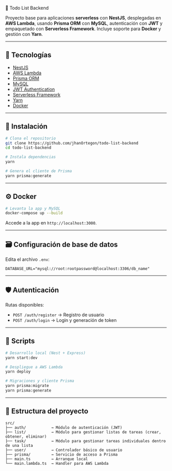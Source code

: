 📝 Todo List Backend

Proyecto base para aplicaciones **serverless** con **NestJS**, desplegadas en **AWS Lambda**, usando **Prisma ORM** con **MySQL**, autenticación con **JWT** y empaquetado con **Serverless Framework**. Incluye soporte para **Docker** y gestión con **Yarn**.

---

## 🚀 Tecnologías

- [NestJS](https://nestjs.com/)
- [AWS Lambda](https://aws.amazon.com/lambda/)
- [Prisma ORM](https://www.prisma.io/)
- [MySQL](https://www.mysql.com/)
- [JWT Authentication](https://jwt.io/)
- [Serverless Framework](https://www.serverless.com/)
- [Yarn](https://yarnpkg.com/)
- [Docker](https://www.docker.com/)

---

## 🔧 Instalación

```bash
# Clona el repositorio
git clone https://github.com/jhanOrtegon/todo-list-backend
cd todo-list-backend

# Instala dependencias
yarn

# Genera el cliente de Prisma
yarn prisma:generate
```

---

## ⚙️ Docker

```bash
# Levanta la app y MySQL
docker-compose up --build
```

Accede a la app en `http://localhost:3000`.

---

## 🗃 Configuración de base de datos

Edita el archivo `.env`:

```
DATABASE_URL="mysql://root:rootpassword@localhost:3306/db_name"
```

---

## 🛡 Autenticación

Rutas disponibles:

- `POST /auth/register` → Registro de usuario
- `POST /auth/login` → Login y generación de token

---

## 🧪 Scripts

```bash
# Desarrollo local (Nest + Express)
yarn start:dev

# Despliegue a AWS Lambda
yarn deploy

# Migraciones y cliente Prisma
yarn prisma:migrate
yarn prisma:generate
```

---

## 📁 Estructura del proyecto

```
src/
├── auth/           → Módulo de autenticación (JWT)
├── list/           → Módulo para gestionar listas de tareas (crear, obtener, eliminar)
├── task/           → Módulo para gestionar tareas individuales dentro de una lista
├── user/           → Controlador básico de usuario
├── prisma/         → Servicio de acceso a Prisma
├── main.ts         → Arranque local
└── main.lambda.ts  → Handler para AWS Lambda
```
